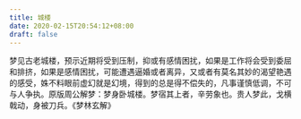 ```yaml
---
title: 城楼
date: 2020-02-15T20:54:12+08:00
draft: false
---
```


梦见古老城楼，预示近期将受到压制，抑或有感情困扰，如果是工作将会受到委屈和排挤，如果是感情困扰，可能遭遇逼婚或者离异，又或者有莫名其妙的渴望艳遇的感受，姝不料眼前虚幻就是幻境，得到的总是得不偿失的，凡事谨慎低调，不可与人争执。原版周公解梦：梦身卧城楼。梦宿其上者，辛劳象也。贵人梦此，戈横戟动，身被刀兵。《梦林玄解》
